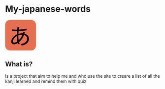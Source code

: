 # My-japanese-words

<img src="./src/icons/logo.svg"  style="width:100px;height:100px; "/>


## What is?
Is a project that aim to help me and who use the site to creare a list of all the kanji learned and remind them with quiz
